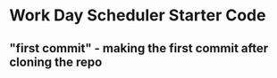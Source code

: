 # Work Day Scheduler Starter Code

## "first commit" - making the first commit after cloning the repo